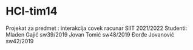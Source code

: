 # HCI-tim14
Projekat za predmet : interakcija covek racunar SIIT 2021/2022
Studenti:
  Mladen Gajić sw39/2019 
  Jovan Tomić sw48/2019
  Đorđe Jovanović sw42/2019
